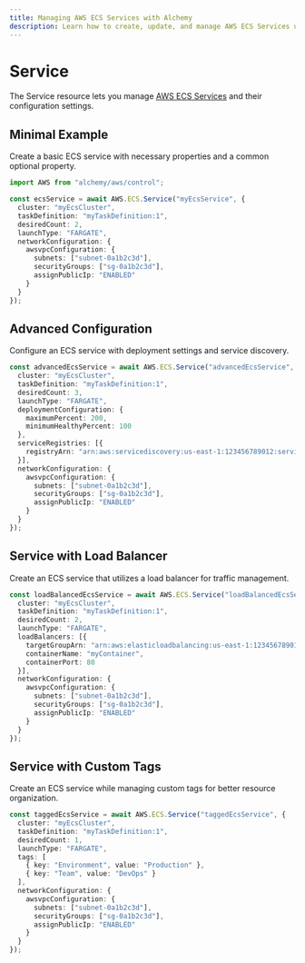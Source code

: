```yaml
---
title: Managing AWS ECS Services with Alchemy
description: Learn how to create, update, and manage AWS ECS Services using Alchemy Cloud Control.
---
```


# Service

The Service resource lets you manage [AWS ECS Services](https://docs.aws.amazon.com/ecs/latest/userguide/) and their configuration settings.

## Minimal Example

Create a basic ECS service with necessary properties and a common optional property.

```ts
import AWS from "alchemy/aws/control";

const ecsService = await AWS.ECS.Service("myEcsService", {
  cluster: "myEcsCluster",
  taskDefinition: "myTaskDefinition:1",
  desiredCount: 2,
  launchType: "FARGATE",
  networkConfiguration: {
    awsvpcConfiguration: {
      subnets: ["subnet-0a1b2c3d"],
      securityGroups: ["sg-0a1b2c3d"],
      assignPublicIp: "ENABLED"
    }
  }
});
```

## Advanced Configuration

Configure an ECS service with deployment settings and service discovery.

```ts
const advancedEcsService = await AWS.ECS.Service("advancedEcsService", {
  cluster: "myEcsCluster",
  taskDefinition: "myTaskDefinition:1",
  desiredCount: 3,
  launchType: "FARGATE",
  deploymentConfiguration: {
    maximumPercent: 200,
    minimumHealthyPercent: 100
  },
  serviceRegistries: [{
    registryArn: "arn:aws:servicediscovery:us-east-1:123456789012:service/srv-abcdefg"
  }],
  networkConfiguration: {
    awsvpcConfiguration: {
      subnets: ["subnet-0a1b2c3d"],
      securityGroups: ["sg-0a1b2c3d"],
      assignPublicIp: "ENABLED"
    }
  }
});
```

## Service with Load Balancer

Create an ECS service that utilizes a load balancer for traffic management.

```ts
const loadBalancedEcsService = await AWS.ECS.Service("loadBalancedEcsService", {
  cluster: "myEcsCluster",
  taskDefinition: "myTaskDefinition:1",
  desiredCount: 2,
  launchType: "FARGATE",
  loadBalancers: [{
    targetGroupArn: "arn:aws:elasticloadbalancing:us-east-1:123456789012:targetgroup/my-target-group/abcdef123456",
    containerName: "myContainer",
    containerPort: 80
  }],
  networkConfiguration: {
    awsvpcConfiguration: {
      subnets: ["subnet-0a1b2c3d"],
      securityGroups: ["sg-0a1b2c3d"],
      assignPublicIp: "ENABLED"
    }
  }
});
```

## Service with Custom Tags

Create an ECS service while managing custom tags for better resource organization.

```ts
const taggedEcsService = await AWS.ECS.Service("taggedEcsService", {
  cluster: "myEcsCluster",
  taskDefinition: "myTaskDefinition:1",
  desiredCount: 1,
  launchType: "FARGATE",
  tags: [
    { key: "Environment", value: "Production" },
    { key: "Team", value: "DevOps" }
  ],
  networkConfiguration: {
    awsvpcConfiguration: {
      subnets: ["subnet-0a1b2c3d"],
      securityGroups: ["sg-0a1b2c3d"],
      assignPublicIp: "ENABLED"
    }
  }
});
```